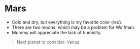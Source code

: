 # Mars

- Cold and dry, but everything is my favorite color (*red*).
- There are two moons, which may be a problem for Wolfman.
- Mummy will appreciate the lack of humidity.

> Next planet to consider: Venus


